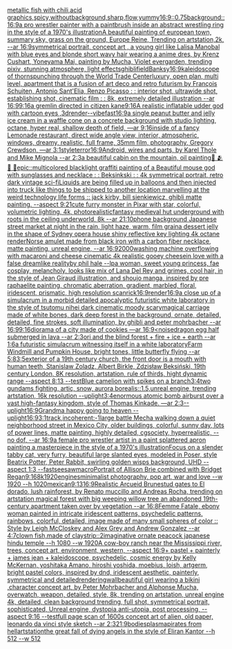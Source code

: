 [metallic fish with chili,acid graphics,spicy,withoutbackground,sharp,flow,yummy](https://www.ebank.nz/aiartgenerator?category=metallic%2520fish%2520with%2520chili%2Cacid%2520graphics%2Cspicy%2Cwithoutbackground%2Csharp%2Cflow%2Cyummy)[16:9](https://www.ebank.nz/aiartgenerator?category=16%3A9)[::0.75](https://www.ebank.nz/aiartgenerator?category=%3A%3A0.75)[background::](https://www.ebank.nz/aiartgenerator?category=background%3A%3A)[16:9](https://www.ebank.nz/aiartgenerator?category=16%3A9)[a pro wrestler painter with a paintbrush inside an abstract wrestling ring in the style of a 1970's illustration](https://www.ebank.nz/aiartgenerator?category=a%2520pro%2520wrestler%2520painter%2520with%2520a%2520paintbrush%2520inside%2520an%2520abstract%2520wrestling%2520ring%2520in%2520the%2520style%2520of%2520a%25201970%27s%2520illustration)[A beautiful painting of  european town,  summary sky, grass on the ground, Europe Reine, Trending on artstation,2k, --ar 16:9](https://www.ebank.nz/aiartgenerator?category=A%2520beautiful%2520painting%2520of%2520%2520european%2520town%2C%2520%2520summary%2520sky%2C%2520grass%2520on%2520the%2520ground%2C%2520Europe%2520Reine%2C%2520Trending%2520on%2520artstation%2C2k%2C%2520--ar%252016%3A9)[symmetrical portrait, concept art , a young girl like Lalisa Manobal with blue eyes and blonde short wavy hair wearing a anime dres, by Krenz Cushart, Yoneyama Mai, painting by Mucha, Violet evergarden, trending pixiv, stunning atmosphere, light effects](https://www.ebank.nz/aiartgenerator?category=symmetrical%2520portrait%2C%2520concept%2520art%2520%2C%2520a%2520young%2520girl%2520like%2520Lalisa%2520Manobal%2520with%2520blue%2520eyes%2520and%2520blonde%2520short%2520wavy%2520hair%2520wearing%2520a%2520anime%2520dres%2C%2520by%2520Krenz%2520Cushart%2C%2520Yoneyama%2520Mai%2C%2520painting%2520by%2520Mucha%2C%2520Violet%2520evergarden%2C%2520trending%2520pixiv%2C%2520stunning%2520atmosphere%2C%2520light%2520effects)[ghibli](https://www.ebank.nz/aiartgenerator?category=ghibli)[field](https://www.ebank.nz/aiartgenerator?category=field)[Banksy](https://www.ebank.nz/aiartgenerator?category=Banksy)[16:9](https://www.ebank.nz/aiartgenerator?category=16%3A9)[kaleidoscope of thorns](https://www.ebank.nz/aiartgenerator?category=kaleidoscope%2520of%2520thorns)[punching through the World Trade Center](https://www.ebank.nz/aiartgenerator?category=punching%2520through%2520the%2520World%2520Trade%2520Center)[luxury, open plan, multi level, apartment that is a fusion of art deco and retro futurism by François Schuiten, Antonio Sant'Elia, Renzo Picasso : : interior shot, ultrawide shot, establishing shot, cinematic film : : 8k, extremely detailed illustration --ar 16:9](https://www.ebank.nz/aiartgenerator?category=luxury%2C%2520open%2520plan%2C%2520multi%2520level%2C%2520apartment%2520that%2520is%2520a%2520fusion%2520of%2520art%2520deco%2520and%2520retro%2520futurism%2520by%2520Fran%C3%A7ois%2520Schuiten%2C%2520Antonio%2520Sant%27Elia%2C%2520Renzo%2520Picasso%2520%3A%2520%3A%2520interior%2520shot%2C%2520ultrawide%2520shot%2C%2520establishing%2520shot%2C%2520cinematic%2520film%2520%3A%2520%3A%25208k%2C%2520extremely%2520detailed%2520illustration%2520--ar%252016%3A9)[9:16](https://www.ebank.nz/aiartgenerator?category=9%3A16)[a gremlin directed in citizen kane](https://www.ebank.nz/aiartgenerator?category=a%2520gremlin%2520directed%2520in%2520citizen%2520kane)[9:16](https://www.ebank.nz/aiartgenerator?category=9%3A16)[A realistic inflatable udder god  with cartoon eyes ,3d](https://www.ebank.nz/aiartgenerator?category=A%2520realistic%2520inflatable%2520udder%2520god%2520%2520with%2520cartoon%2520eyes%2520%2C3d)[render](https://www.ebank.nz/aiartgenerator?category=render)[--vibefast](https://www.ebank.nz/aiartgenerator?category=--vibefast)[16:9](https://www.ebank.nz/aiartgenerator?category=16%3A9)[a single peanut butter and jelly ice cream in a waffle cone on a concrete background with studio lighting, octane, hyper real, shallow depth of field, —ar 9:16](https://www.ebank.nz/aiartgenerator?category=a%2520single%2520peanut%2520butter%2520and%2520jelly%2520ice%2520cream%2520in%2520a%2520waffle%2520cone%2520on%2520a%2520concrete%2520background%2520with%2520studio%2520lighting%2C%2520octane%2C%2520hyper%2520real%2C%2520shallow%2520depth%2520of%2520field%2C%2520%E2%80%94ar%25209%3A16)[inside of a fancy Lemonade restaurant, direct wide angle view, interior, atmospheric, windows, dreamy, realistic, full frame, 35mm film, photography, Gregory Crewdson, —ar 3:1](https://www.ebank.nz/aiartgenerator?category=inside%2520of%2520a%2520fancy%2520Lemonade%2520restaurant%2C%2520direct%2520wide%2520angle%2520view%2C%2520interior%2C%2520atmospheric%2C%2520windows%2C%2520dreamy%2C%2520realistic%2C%2520full%2520frame%2C%252035mm%2520film%2C%2520photography%2C%2520Gregory%2520Crewdson%2C%2520%E2%80%94ar%25203%3A1)[style](https://www.ebank.nz/aiartgenerator?category=style)[terror](https://www.ebank.nz/aiartgenerator?category=terror)[16:9](https://www.ebank.nz/aiartgenerator?category=16%3A9)[Android, wires and parts, by Karel Thole and Mike Mignola --ar 2:3](https://www.ebank.nz/aiartgenerator?category=Android%2C%2520wires%2520and%2520parts%2C%2520by%2520Karel%2520Thole%2520and%2520Mike%2520Mignola%2520--ar%25202%3A3)[a beautiful cabin on the mountain, oil painting](https://www.ebank.nz/aiartgenerator?category=a%2520beautiful%2520cabin%2520on%2520the%2520mountain%2C%2520oil%2520painting)[🤯 🫂 👀 🌱](https://www.ebank.nz/aiartgenerator?category=%F0%9F%A4%AF%2520%F0%9F%AB%82%2520%F0%9F%91%80%2520%F0%9F%8C%B1)[epic::](https://www.ebank.nz/aiartgenerator?category=epic%3A%3A)[multicolored blacklight graffiti painting of a Beautiful mouse god with sunglasses and necklace : : Beksinkski : : 4k symmetrical portrait, retro dark vintage sci-fi](https://www.ebank.nz/aiartgenerator?category=multicolored%2520blacklight%2520graffiti%2520painting%2520of%2520a%2520Beautiful%2520mouse%2520god%2520with%2520sunglasses%2520and%2520necklace%2520%3A%2520%3A%2520Beksinkski%2520%3A%2520%3A%25204k%2520symmetrical%2520portrait%2C%2520retro%2520dark%2520vintage%2520sci-fi)[Liquids are being filled up in balloons and then injected into truck like things to be shipped to another location marvelling at the weird technology life forms :: jack kirby, bill sienkiewicz, ghibli matte painting. --aspect 9:21](https://www.ebank.nz/aiartgenerator?category=Liquids%2520are%2520being%2520filled%2520up%2520in%2520balloons%2520and%2520then%2520injected%2520into%2520truck%2520like%2520things%2520to%2520be%2520shipped%2520to%2520another%2520location%2520marvelling%2520at%2520the%2520weird%2520technology%2520life%2520forms%2520%3A%3A%2520jack%2520kirby%2C%2520bill%2520sienkiewicz%2C%2520ghibli%2520matte%2520painting.%2520--aspect%25209%3A21)[cute furry monster in Pixar with star, colorful, volumetric lighting, 4k, photorealistic](https://www.ebank.nz/aiartgenerator?category=cute%2520furry%2520monster%2520in%2520Pixar%2520with%2520star%2C%2520colorful%2C%2520volumetric%2520lighting%2C%25204k%2C%2520photorealistic)[fantasy medieval hut underground with roots in the ceiling underworld, 8k --ar 21:10](https://www.ebank.nz/aiartgenerator?category=fantasy%2520medieval%2520hut%2520underground%2520with%2520roots%2520in%2520the%2520ceiling%2520underworld%2C%25208k%2520--ar%252021%3A10)[phone background Japanese street market at night in the rain, light haze, warm, film grain](https://www.ebank.nz/aiartgenerator?category=phone%2520background%2520Japanese%2520street%2520market%2520at%2520night%2520in%2520the%2520rain%2C%2520light%2520haze%2C%2520warm%2C%2520film%2520grain)[a dessert jelly in the shape of Sydney opera house shiny reflective key lighting 4k octane render](https://www.ebank.nz/aiartgenerator?category=a%2520dessert%2520jelly%2520in%2520the%2520shape%2520of%2520Sydney%2520opera%2520house%2520shiny%2520reflective%2520key%2520lighting%25204k%2520octane%2520render)[Norse amulet made from black iron with a carbon fiber necklace, matte painting, unreal engine, --ar 16:9](https://www.ebank.nz/aiartgenerator?category=Norse%2520amulet%2520made%2520from%2520black%2520iron%2520with%2520a%2520carbon%2520fiber%2520necklace%2C%2520matte%2520painting%2C%2520unreal%2520engine%2C%2520--ar%252016%3A9)[2000](https://www.ebank.nz/aiartgenerator?category=2000)[washing machine overflowing with macaroni and cheese cinematic 4k realistic gooey cheese](https://www.ebank.nz/aiartgenerator?category=washing%2520machine%2520overflowing%2520with%2520macaroni%2520and%2520cheese%2520cinematic%25204k%2520realistic%2520gooey%2520cheese)[in love with a false dreamlike realityby phil hale --lp](https://www.ebank.nz/aiartgenerator?category=in%2520love%2520with%2520a%2520false%2520dreamlike%2520realityby%2520phil%2520hale%2520--lp)[a woman, sweet young princess, fae cosplay, melancholy, looks like mix of Lana Del Rey and grimes, cool hair, in the style of Jean Giraud illustration, and shoujo manga, inspired by pre raphaelite painting, chromatic aberration, gradient, marbled, floral, iridescent, prismatic, high resolution scan](https://www.ebank.nz/aiartgenerator?category=a%2520woman%2C%2520sweet%2520young%2520princess%2C%2520fae%2520cosplay%2C%2520melancholy%2C%2520looks%2520like%2520mix%2520of%2520Lana%2520Del%2520Rey%2520and%2520grimes%2C%2520cool%2520hair%2C%2520in%2520the%2520style%2520of%2520Jean%2520Giraud%2520illustration%2C%2520and%2520shoujo%2520manga%2C%2520inspired%2520by%2520pre%2520raphaelite%2520painting%2C%2520chromatic%2520aberration%2C%2520gradient%2C%2520marbled%2C%2520floral%2C%2520iridescent%2C%2520prismatic%2C%2520high%2520resolution%2520scan)[rick](https://www.ebank.nz/aiartgenerator?category=rick)[16:9](https://www.ebank.nz/aiartgenerator?category=16%3A9)[render](https://www.ebank.nz/aiartgenerator?category=render)[16:9](https://www.ebank.nz/aiartgenerator?category=16%3A9)[a close up of a simulacrum in a morbid detailed apocalyptic futuristic white laboratory in the style of tsutomu nihei dark cinematic moody scary](https://www.ebank.nz/aiartgenerator?category=a%2520close%2520up%2520of%2520a%2520simulacrum%2520in%2520a%2520morbid%2520detailed%2520apocalyptic%2520futuristic%2520white%2520laboratory%2520in%2520the%2520style%2520of%2520tsutomu%2520nihei%2520dark%2520cinematic%2520moody%2520scary)[magical carriage made of white bones, dark deep forest in the background, ornate, detailed, detailed, fine strokes, soft illumination, by ghibli and peter mohrbacher --ar 16:9](https://www.ebank.nz/aiartgenerator?category=magical%2520carriage%2520made%2520of%2520white%2520bones%2C%2520dark%2520deep%2520forest%2520in%2520the%2520background%2C%2520ornate%2C%2520detailed%2C%2520detailed%2C%2520fine%2520strokes%2C%2520soft%2520illumination%2C%2520by%2520ghibli%2520and%2520peter%2520mohrbacher%2520--ar%252016%3A9)[9:16](https://www.ebank.nz/aiartgenerator?category=9%3A16)[diorama of a city made of cookies —ar 16:9](https://www.ebank.nz/aiartgenerator?category=diorama%2520of%2520a%2520city%2520made%2520of%2520cookies%2520%E2%80%94ar%252016%3A9)[<noise](https://www.ebank.nz/aiartgenerator?category=%3Cnoise)[dragon egg half submerged in lava --ar 2:3](https://www.ebank.nz/aiartgenerator?category=dragon%2520egg%2520half%2520submerged%2520in%2520lava%2520--ar%25202%3A3)[ori and the blind forest + fire + ice + earth --ar 1:6](https://www.ebank.nz/aiartgenerator?category=ori%2520and%2520the%2520blind%2520forest%2520%2B%2520fire%2520%2B%2520ice%2520%2B%2520earth%2520--ar%25201%3A6)[a futuristic simulacrum witnessing itself in a white laboratory](https://www.ebank.nz/aiartgenerator?category=a%2520futuristic%2520simulacrum%2520witnessing%2520itself%2520in%2520a%2520white%2520laboratory)[Farm Windmill and Pumpkin House, bright tones, little butterfly flying --ar 5:8](https://www.ebank.nz/aiartgenerator?category=Farm%2520Windmill%2520and%2520Pumpkin%2520House%2C%2520bright%2520tones%2C%2520little%2520butterfly%2520flying%2520--ar%25205%3A8)[3:5](https://www.ebank.nz/aiartgenerator?category=3%3A5)[exterior of a 19th century church, the front door is a mouth with human teeth, Stanislaw Zoladz, Albert Birkle, Zdzisław Beksiński, 19th century London, 8K resolution, artstation, rule of thirds, hight dynamic range --aspect 8:13 --test](https://www.ebank.nz/aiartgenerator?category=exterior%2520of%2520a%252019th%2520century%2520church%2C%2520the%2520front%2520door%2520is%2520a%2520mouth%2520with%2520human%2520teeth%2C%2520Stanislaw%2520Zoladz%2C%2520Albert%2520Birkle%2C%2520Zdzis%C5%82aw%2520Beksi%C5%84ski%2C%252019th%2520century%2520London%2C%25208K%2520resolution%2C%2520artstation%2C%2520rule%2520of%2520thirds%2C%2520hight%2520dynamic%2520range%2520--aspect%25208%3A13%2520--test)[Blue camelion with spikes on a branch](https://www.ebank.nz/aiartgenerator?category=Blue%2520camelion%2520with%2520spikes%2520on%2520a%2520branch)[3:4](https://www.ebank.nz/aiartgenerator?category=3%3A4)[two gundams fighting, artic, snow, aurora borealis::1.5,unreal engine, trending artstation, 16k resolution --uplight](https://www.ebank.nz/aiartgenerator?category=two%2520gundams%2520fighting%2C%2520artic%2C%2520snow%2C%2520aurora%2520borealis%3A%3A1.5%2Cunreal%2520engine%2C%2520trending%2520artstation%2C%252016k%2520resolution%2520--uplight)[3:4](https://www.ebank.nz/aiartgenerator?category=3%3A4)[enormous atomic bomb airburst over a vast high-fantasy kingdom, style of Thomas Kinkade. —ar 2:3](https://www.ebank.nz/aiartgenerator?category=enormous%2520atomic%2520bomb%2520airburst%2520over%2520a%2520vast%2520high-fantasy%2520kingdom%2C%2520style%2520of%2520Thomas%2520Kinkade.%2520%E2%80%94ar%25202%3A3)[--uplight](https://www.ebank.nz/aiartgenerator?category=--uplight)[16:9](https://www.ebank.nz/aiartgenerator?category=16%3A9)[Grandma happy going to heaven --uplight](https://www.ebank.nz/aiartgenerator?category=Grandma%2520happy%2520going%2520to%2520heaven%2520--uplight)[16:9](https://www.ebank.nz/aiartgenerator?category=16%3A9)[3:1](https://www.ebank.nz/aiartgenerator?category=3%3A1)[track,](https://www.ebank.nz/aiartgenerator?category=track%2C)[incoherent:-1](https://www.ebank.nz/aiartgenerator?category=incoherent%3A-1)[large battle Mecha walking down a quiet neighborhood street in Mexico City, older buildings, colorful, sunny day, lots of power lines, matte painting, highly detailed, cgsociety, hyperrealistic, --no dof, --ar 16:9](https://www.ebank.nz/aiartgenerator?category=large%2520battle%2520Mecha%2520walking%2520down%2520a%2520quiet%2520neighborhood%2520street%2520in%2520Mexico%2520City%2C%2520older%2520buildings%2C%2520colorful%2C%2520sunny%2520day%2C%2520lots%2520of%2520power%2520lines%2C%2520matte%2520painting%2C%2520highly%2520detailed%2C%2520cgsociety%2C%2520hyperrealistic%2C%2520--no%2520dof%2C%2520--ar%252016%3A9)[a female pro wrestler artist in a paint splattered apron painting a masterpiece in the style of a 1970's illustration](https://www.ebank.nz/aiartgenerator?category=a%2520female%2520pro%2520wrestler%2520artist%2520in%2520a%2520paint%2520splattered%2520apron%2520painting%2520a%2520masterpiece%2520in%2520the%2520style%2520of%2520a%25201970%27s%2520illustration)[Focus on a slender tabby cat, very furry, beautiful large slanted eyes, modeled in Poser, style Beatrix Potter, Peter Rabbit, swirling golden wisps background, UHD --aspect 1:3  --fast](https://www.ebank.nz/aiartgenerator?category=Focus%2520on%2520a%2520slender%2520tabby%2520cat%2C%2520very%2520furry%2C%2520beautiful%2520large%2520slanted%2520eyes%2C%2520modeled%2520in%2520Poser%2C%2520style%2520Beatrix%2520Potter%2C%2520Peter%2520Rabbit%2C%2520swirling%2520golden%2520wisps%2520background%2C%2520UHD%2520--aspect%25201%3A3%2520%2520--fast)[seesaw](https://www.ebank.nz/aiartgenerator?category=seesaw)[macro](https://www.ebank.nz/aiartgenerator?category=macro)[Portrait of Allison Brie combined with Bridget Regan](https://www.ebank.nz/aiartgenerator?category=Portrait%2520of%2520Allison%2520Brie%2520combined%2520with%2520Bridget%2520Regan)[9:16](https://www.ebank.nz/aiartgenerator?category=9%3A16)[8k](https://www.ebank.nz/aiartgenerator?category=8k)[1920](https://www.ebank.nz/aiartgenerator?category=1920)[engines](https://www.ebank.nz/aiartgenerator?category=engines)[minimalist photography, pop art, war and love --w 1920 --h 1020](https://www.ebank.nz/aiartgenerator?category=minimalist%2520photography%2C%2520pop%2520art%2C%2520war%2520and%2520love%2520--w%25201920%2520--h%25201020)[mexican](https://www.ebank.nz/aiartgenerator?category=mexican)[9:13](https://www.ebank.nz/aiartgenerator?category=9%3A13)[16:9](https://www.ebank.nz/aiartgenerator?category=16%3A9)[Realistic Arcueid Brunestud gates to El dorado, lush rainforest, by Renato muccillo and Andreas Rocha, trending on artstation magical forest with big weeping willow tree an abandoned 19th-century apartment taken over by vegetation --ar 16:8](https://www.ebank.nz/aiartgenerator?category=Realistic%2520Arcueid%2520Brunestud%2520gates%2520to%2520El%2520dorado%2C%2520lush%2520rainforest%2C%2520by%2520Renato%2520muccillo%2520and%2520Andreas%2520Rocha%2C%2520trending%2520on%2520artstation%2520magical%2520forest%2520with%2520big%2520weeping%2520willow%2520tree%2520an%2520abandoned%252019th-century%2520apartment%2520taken%2520over%2520by%2520vegetation%2520--ar%252016%3A8)[Femme Fatale, ebony woman painted in intricate iridescent patterns, psychedelic patterns, rainbows, colorful, detailed, image made of many small  spheres of color :: Style by Leigh McCloskey and Alex Grey and Andrew Gonzalez --ar 4:7](https://www.ebank.nz/aiartgenerator?category=Femme%2520Fatale%2C%2520ebony%2520woman%2520painted%2520in%2520intricate%2520iridescent%2520patterns%2C%2520psychedelic%2520patterns%2C%2520rainbows%2C%2520colorful%2C%2520detailed%2C%2520image%2520made%2520of%2520many%2520small%2520%2520spheres%2520of%2520color%2520%3A%3A%2520Style%2520by%2520Leigh%2520McCloskey%2520and%2520Alex%2520Grey%2520and%2520Andrew%2520Gonzalez%2520--ar%25204%3A7)[clown fish,made of clay](https://www.ebank.nz/aiartgenerator?category=clown%2520fish%2Cmade%2520of%2520clay)[strip::2](https://www.ebank.nz/aiartgenerator?category=strip%3A%3A2)[imaginative ornate peacock japanese hindu temple --h 1080 --w 1920](https://www.ebank.nz/aiartgenerator?category=imaginative%2520ornate%2520peacock%2520japanese%2520hindu%2520temple%2520--h%25201080%2520--w%25201920)[A cow-boy ranch near the Mississippi river, trees, concept art, environment, western, --aspect 16:9](https://www.ebank.nz/aiartgenerator?category=A%2520cow-boy%2520ranch%2520near%2520the%2520Mississippi%2520river%2C%2520trees%2C%2520concept%2520art%2C%2520environment%2C%2520western%2C%2520--aspect%252016%3A9)[+ pastel + painterly + james jean + kaleidoscope, psychedelic, cosmic energy by Kelly McKernan, yoshitaka Amano, hiroshi yoshida, moebius, loish, artgerm, bright pastel colors, inspired by dnd, iridescent aesthetic, painterly, symmetrical and detailed](https://www.ebank.nz/aiartgenerator?category=%2B%2520pastel%2520%2B%2520painterly%2520%2B%2520james%2520jean%2520%2B%2520kaleidoscope%2C%2520psychedelic%2C%2520cosmic%2520energy%2520by%2520Kelly%2520McKernan%2C%2520yoshitaka%2520Amano%2C%2520hiroshi%2520yoshida%2C%2520moebius%2C%2520loish%2C%2520artgerm%2C%2520bright%2520pastel%2520colors%2C%2520inspired%2520by%2520dnd%2C%2520iridescent%2520aesthetic%2C%2520painterly%2C%2520symmetrical%2520and%2520detailed)[rendering](https://www.ebank.nz/aiartgenerator?category=rendering)[wall](https://www.ebank.nz/aiartgenerator?category=wall)[beautiful girl wearing a bikini ,character concept art, by Peter Mohrbacher and Alphonse Mucha, overwatch, weapon, detailed, style, 8k, trending on artstation, unreal engine 4k, detailed, clean background trending, full shot, symmetrical portrait, sophisticated, Unreal engine, dystopia,anti-utopia, post processing, --aspect 9:16 --test](https://www.ebank.nz/aiartgenerator?category=beautiful%2520girl%2520wearing%2520a%2520bikini%2520%2Ccharacter%2520concept%2520art%2C%2520by%2520Peter%2520Mohrbacher%2520and%2520Alphonse%2520Mucha%2C%2520overwatch%2C%2520weapon%2C%2520detailed%2C%2520style%2C%25208k%2C%2520trending%2520on%2520artstation%2C%2520unreal%2520engine%25204k%2C%2520detailed%2C%2520clean%2520background%2520trending%2C%2520full%2520shot%2C%2520symmetrical%2520portrait%2C%2520sophisticated%2C%2520Unreal%2520engine%2C%2520dystopia%2Canti-utopia%2C%2520post%2520processing%2C%2520--aspect%25209%3A16%2520--test)[full page scan of 1600s concept art of alien, old paper, leonardo da vinci style sketch --ar 2:3](https://www.ebank.nz/aiartgenerator?category=full%2520page%2520scan%2520of%25201600s%2520concept%2520art%2520of%2520alien%2C%2520old%2520paper%2C%2520leonardo%2520da%2520vinci%2520style%2520sketch%2520--ar%25202%3A3)[21:9](https://www.ebank.nz/aiartgenerator?category=21%3A9)[bodies](https://www.ebank.nz/aiartgenerator?category=bodies)[plasma](https://www.ebank.nz/aiartgenerator?category=plasma)[pirates from hell](https://www.ebank.nz/aiartgenerator?category=pirates%2520from%2520hell)[artstation](https://www.ebank.nz/aiartgenerator?category=artstation)[the great fall of dying angels in the style of Eliran Kantor --h 512 --w 512](https://www.ebank.nz/aiartgenerator?category=the%2520great%2520fall%2520of%2520dying%2520angels%2520in%2520the%2520style%2520of%2520Eliran%2520Kantor%2520--h%2520512%2520--w%2520512)